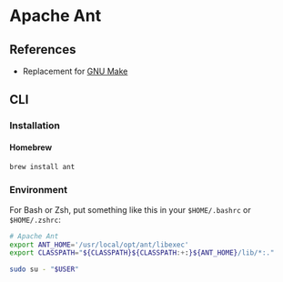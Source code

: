 # Apache Ant

## References

- Replacement for [GNU Make](/gnu_make.md)

## CLI

### Installation

#### Homebrew

```sh
brew install ant
```

### Environment

For Bash or Zsh, put something like this in your `$HOME/.bashrc` or `$HOME/.zshrc`:

```sh
# Apache Ant
export ANT_HOME='/usr/local/opt/ant/libexec'
export CLASSPATH="${CLASSPATH}${CLASSPATH:+:}${ANT_HOME}/lib/*:."
```

```sh
sudo su - "$USER"
```
